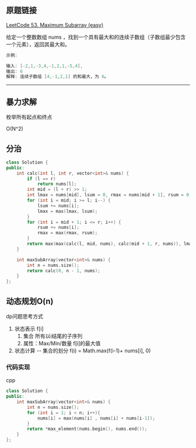 ## 原题链接

[LeetCode 53. Maximum Subarray (easy)](https://leetcode-cn.com/problems/maximum-subarray/)


给定一个整数数组 nums ，找到一个具有最大和的连续子数组（子数组最少包含一个元素），返回其最大和。

```cpp
示例:

输入: [-2,1,-3,4,-1,2,1,-5,4],
输出: 6
解释: 连续子数组 [4,-1,2,1] 的和最大，为 6。
```

---

## 暴力求解

枚举所有起点和终点

O(N^2)

## 分治

```cpp
class Solution {
public:
    int calc(int l, int r, vector<int>& nums) {
        if (l == r)
            return nums[l];
        int mid = (l + r) >> 1;
        int lmax = nums[mid], lsum = 0, rmax = nums[mid + 1], rsum = 0;
        for (int i = mid; i >= l; i--) {
            lsum += nums[i];
            lmax = max(lmax, lsum);
        }
        for (int i = mid + 1; i <= r; i++) {
            rsum += nums[i];
            rmax = max(rmax, rsum);
        }
        return max(max(calc(l, mid, nums), calc(mid + 1, r, nums)), lmax + rmax);
    }

    int maxSubArray(vector<int>& nums) {
        int n = nums.size();
        return calc(0, n - 1, nums);
    }
};
```

## 动态规划O(n)

dp问题思考方式

1. 状态表示 f[i]
    1. 集合 所有以i结尾的子序列
    2. 属性：Max/Min/数量  f[i]的最大值
2. 状态计算 -- 集合的划分 f(i) = Math.max(f(i-1)+ nums[i], 0)

### 代码实现


cpp

```cpp
class Solution {
public:
    int maxSubArray(vector<int>& nums) {
        int n = nums.size();
        for (int i = 1; i < n; i++){
            nums[i] = max(nums[i] , nums[i] + nums[i-1]);
        }
        return *max_element(nums.begin(), nums.end());
    }
};
```
